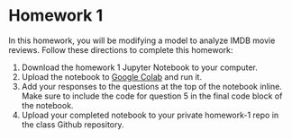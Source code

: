 # Homework 1

In this homework, you will be modifying a model to analyze IMDB movie reviews. Follow these directions to complete this homework:

1. Download the homework 1 Jupyter Notebook to your computer. 
2. Upload the notebook to [Google Colab](https://colab.research.google.com/) and run it. 
3. Add your responses to the questions at the top of the notebook inline. Make sure to include the code for question 5 in the final code block of the notebook.  
4. Upload your completed notebook to your private homework-1 repo in the class Github repository. 
